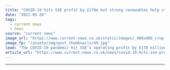 ```yaml
---
title: "COVID-19 hits SSE profit by £170m but strong renewables help steady results"
date: "2021-05-26"
tags: 
  - current news
  - news
source: "current news"
image_url: "https://www.current-news.co.uk/static/images/_400x400_crop_center-center/Clyde-Wind-Farm-credit-SSE-plc.jpg"
image_fp: "/assets/img/post_thumbnails/49.jpg"
lead: "​The COVID-19 pandemic hit SSE’s operating profit by £170 million in the full year ending 31 March 2021."
article_url: "https://www.current-news.co.uk/news/covid-19-hits-sse-profit-by-170m-but-strong-renewables-help-steady-results?utm_source=rss-feeds&utm_medium=rss&utm_campaign=rss"
---
```


---
